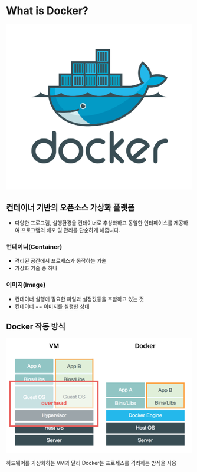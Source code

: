 # What is Docker?

![docker-logo](../../images/docker-logo.png "docker-logo")

## **컨테이너 기반의 오픈소스 가상화 플랫폼**

- 다양한 프로그램, 실행환경을 컨테이너로 추상화하고 동일한 인터페이스를 제공하여 프로그램의 배포 및 관리를 단순하게 해줍니다.

### 컨테이너(Container)
- 격리된 공간에서 프로세스가 동작하는 기술
- 가상화 기술 중 하나

### 이미지(Image)
- 컨테이너 실행에 필요한 파일과 설정값등을 포함하고 있는 것
- 컨테이너 == 이미지를 실행한 상태


## Docker 작동 방식
![vm-vs-docker](../../images/vm-vs-docker.png "vm-vs-docker")

하드웨어를 가상화하는 VM과 달리 Docker는 프로세스를 격리하는 방식을 사용